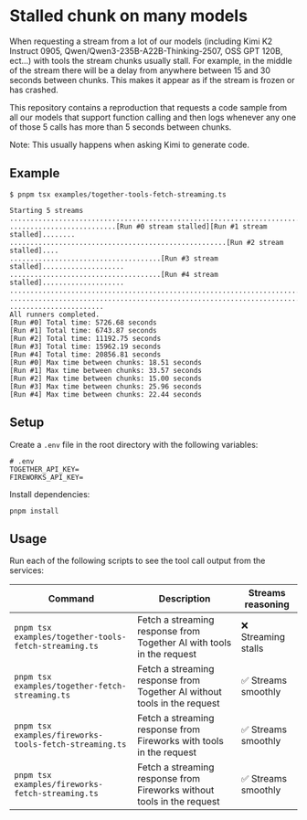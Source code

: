 # Stalled chunk on many models

When requesting a stream from a lot of our models (including Kimi K2 Instruct 0905, Qwen/Qwen3-235B-A22B-Thinking-2507, OSS GPT 120B, ect...) with tools the stream chunks usually stall. For example, in the middle of the stream there will be a delay from anywhere between 15 and 30 seconds between chunks. This makes it appear as if the stream is frozen or has crashed.

This repository contains a reproduction that requests a code sample from all our models that support function calling and then logs whenever any one of those 5 calls has more than 5 seconds between chunks.

Note: This usually happens when asking Kimi to generate code.

## Example

```text
$ pnpm tsx examples/together-tools-fetch-streaming.ts

Starting 5 streams
................................................................................
..........................[Run #0 stream stalled][Run #1 stream stalled]........
.....................................................[Run #2 stream stalled]....
.....................................[Run #3 stream stalled]....................
.....................................[Run #4 stream stalled]....................
................................................................................
................................................................................
.......................
All runners completed.
[Run #0] Total time: 5726.68 seconds
[Run #1] Total time: 6743.87 seconds
[Run #2] Total time: 11192.75 seconds
[Run #3] Total time: 15962.19 seconds
[Run #4] Total time: 20856.81 seconds
[Run #0] Max time between chunks: 18.51 seconds
[Run #1] Max time between chunks: 33.57 seconds
[Run #2] Max time between chunks: 15.00 seconds
[Run #3] Max time between chunks: 25.96 seconds
[Run #4] Max time between chunks: 22.44 seconds
```

## Setup

Create a `.env` file in the root directory with the following variables:

```env
# .env
TOGETHER_API_KEY=
FIREWORKS_API_KEY=
```

Install dependencies:

```text
pnpm install
```

## Usage

Run each of the following scripts to see the tool call output from the services:

| Command                                                | Description                                                              | Streams reasoning   |
| ------------------------------------------------------ | ------------------------------------------------------------------------ | ------------------- |
| `pnpm tsx examples/together-tools-fetch-streaming.ts`  | Fetch a streaming response from Together AI with tools in the request    | ❌ Streaming stalls |
| `pnpm tsx examples/together-fetch-streaming.ts`        | Fetch a streaming response from Together AI without tools in the request | ✅ Streams smoothly |
| `pnpm tsx examples/fireworks-tools-fetch-streaming.ts` | Fetch a streaming response from Fireworks with tools in the request      | ✅ Streams smoothly |
| `pnpm tsx examples/fireworks-fetch-streaming.ts`       | Fetch a streaming response from Fireworks without tools in the request   | ✅ Streams smoothly |
